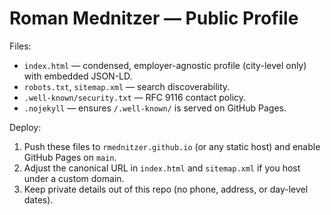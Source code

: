 # Roman Mednitzer — Public Profile

Files:
- `index.html` — condensed, employer-agnostic profile (city-level only) with embedded JSON-LD.
- `robots.txt`, `sitemap.xml` — search discoverability.
- `.well-known/security.txt` — RFC 9116 contact policy.
- `.nojekyll` — ensures `/.well-known/` is served on GitHub Pages.

Deploy:
1) Push these files to `rmednitzer.github.io` (or any static host) and enable GitHub Pages on `main`.
2) Adjust the canonical URL in `index.html` and `sitemap.xml` if you host under a custom domain.
3) Keep private details out of this repo (no phone, address, or day-level dates).
